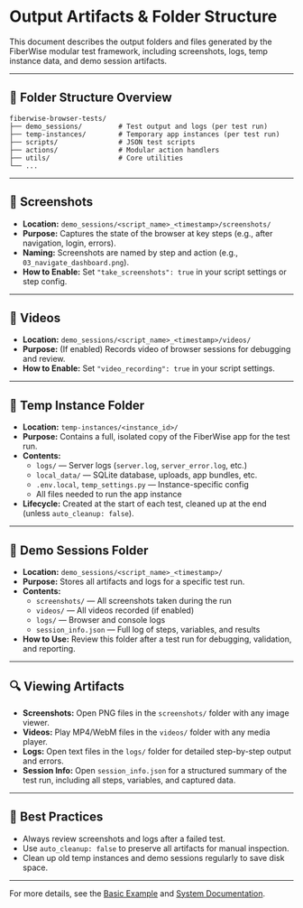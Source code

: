 # Output Artifacts & Folder Structure

This document describes the output folders and files generated by the FiberWise modular test framework, including screenshots, logs, temp instance data, and demo session artifacts.

---

## 📁 Folder Structure Overview

```
fiberwise-browser-tests/
├── demo_sessions/         # Test output and logs (per test run)
├── temp-instances/        # Temporary app instances (per test run)
├── scripts/               # JSON test scripts
├── actions/               # Modular action handlers
├── utils/                 # Core utilities
└── ...
```

---

## 📸 Screenshots

- **Location:** `demo_sessions/<script_name>_<timestamp>/screenshots/`
- **Purpose:** Captures the state of the browser at key steps (e.g., after navigation, login, errors).
- **Naming:** Screenshots are named by step and action (e.g., `03_navigate_dashboard.png`).
- **How to Enable:** Set `"take_screenshots": true` in your script settings or step config.

---

## 🎥 Videos

- **Location:** `demo_sessions/<script_name>_<timestamp>/videos/`
- **Purpose:** (If enabled) Records video of browser sessions for debugging and review.
- **How to Enable:** Set `"video_recording": true` in your script settings.

---

## 📂 Temp Instance Folder

- **Location:** `temp-instances/<instance_id>/`
- **Purpose:** Contains a full, isolated copy of the FiberWise app for the test run.
- **Contents:**
  - `logs/` — Server logs (`server.log`, `server_error.log`, etc.)
  - `local_data/` — SQLite database, uploads, app bundles, etc.
  - `.env.local`, `temp_settings.py` — Instance-specific config
  - All files needed to run the app instance
- **Lifecycle:** Created at the start of each test, cleaned up at the end (unless `auto_cleanup: false`).

---

## 📁 Demo Sessions Folder

- **Location:** `demo_sessions/<script_name>_<timestamp>/`
- **Purpose:** Stores all artifacts and logs for a specific test run.
- **Contents:**
  - `screenshots/` — All screenshots taken during the run
  - `videos/` — All videos recorded (if enabled)
  - `logs/` — Browser and console logs
  - `session_info.json` — Full log of steps, variables, and results
- **How to Use:** Review this folder after a test run for debugging, validation, and reporting.

---

## 🔍 Viewing Artifacts

- **Screenshots:** Open PNG files in the `screenshots/` folder with any image viewer.
- **Videos:** Play MP4/WebM files in the `videos/` folder with any media player.
- **Logs:** Open text files in the `logs/` folder for detailed step-by-step output and errors.
- **Session Info:** Open `session_info.json` for a structured summary of the test run, including all steps, variables, and captured data.

---

## 📝 Best Practices

- Always review screenshots and logs after a failed test.
- Use `auto_cleanup: false` to preserve all artifacts for manual inspection.
- Clean up old temp instances and demo sessions regularly to save disk space.

---

For more details, see the [Basic Example](EXAMPLE_BASIC_TEST.md) and [System Documentation](MODULAR_SYSTEM_DOCUMENTATION.md).
